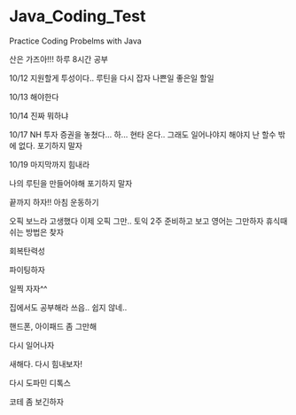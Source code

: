 # Java_Coding_Test
Practice Coding Probelms with Java

산은 가즈아!!!
하루 8시간 공부

10/12 지원할게 투성이다.. 루틴을 다시 잡자 나쁜일 좋은일 할일

10/13 해야한다

10/14 진짜 뭐하냐 

10/17 NH 투자 증권을 놓쳤다... 하... 현타 온다.. 그래도 일어나야지 해야지 난 할수 밖에 없다. 포기하지 말자

10/19 마지막까지 힘내라

나의 루틴을 만들어야해
포기하지 말자

끝까지 하자!!
아침 운동하기

오픽 보느라 고생했다
이제 오픽 그만..
토익 2주 준비하고 보고 영어는 그만하자
휴식때 쉬는 방법은 찾자

회복탄력성

파이팅하자

일찍 자자^^

집에서도 공부해라
쓰읍.. 쉽지 않네..

핸드폰, 아이패드 좀 그만해

다시 일어나자

새해다. 다시 힘내보자!

다시 도파민 디톡스

코테 좀 보긴하자

